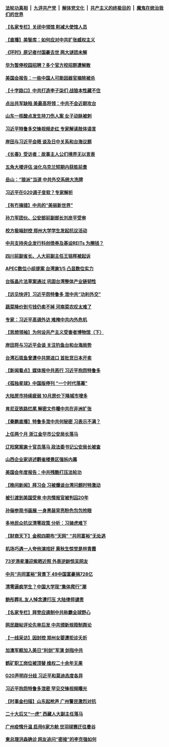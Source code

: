 ####  [法轮功真相](../../../../basic/blob/master/README.md?t=11180831) &nbsp;|&nbsp; [九评共产党](../../../../9ping.md/blob/master/README.md?t=11180831) &nbsp;|&nbsp; [解体党文化](../../../../jtdwh.md/blob/master/README.md?t=11180831)  &nbsp;|&nbsp; [共产主义的终极目的](../../../../gczydzjmd.md/blob/master/README.md?t=11180831) &nbsp;|&nbsp; [魔鬼在统治我们的世界](../../../../mgztzwmdsj.md/blob/master/README.md?t=11180831) 

#### [【名家专栏】关闭中领馆 削减大使馆人员](../pages/nsc413/n13867851.md?t=11180831) 

#### [【直播】美智库：如何应对中共扩张威权主义](../pages/nsc413/n13868073.md?t=11180831) 

#### [《环时》原记者付国豪去世 两大谜团未解](../pages/nsc413/n13867954.md?t=11180831) 

#### [华为暂停校园招聘？多个官方校招群遭解散](../pages/nsc413/n13868020.md?t=11180831) 

#### [美国会报告：一些中国人可能因器官摘除被杀](../pages/nsc413/n13867964.md?t=11180831) 

#### [【十字路口】中共打造李子柒们 战狼本性藏不住](../pages/nsc413/n13867894.md?t=11180831) 

#### [点出共军缺陷 美最高将领：中共不会近期攻台](../pages/nsc413/n13868015.md?t=11180831) 

#### [山东一核酸点发生持刀伤人案 女子动脉被刺](../pages/nsc413/n13867895.md?t=11180831) 

#### [习近平特鲁多交锋视频走红 专家解读肢体语言](../pages/nsc413/n13867976.md?t=11180831) 

#### [岸田与习近平会晤 谈及日中关系和台海议题](../pages/nsc413/n13868001.md?t=11180831) 

#### [《长春》受访者：故事主人公们境界无以言表](../pages/nsc413/n13853008.md?t=11180831) 

#### [五角大楼评估 淡化乌克兰短期内获胜前景](../pages/nsc413/n13867821.md?t=11180831) 

#### [岳山：“狼派”当道 中共外交系统大洗牌](../pages/nsc413/n13867772.md?t=11180831) 

#### [习近平在G20调子变软？专家解析](../pages/nsc413/n13867440.md?t=11180831) 

#### [【有冇搞错】中共的“美丽新世界”](../pages/nsc413/n13867722.md?t=11180831) 

#### [孙力军团伙、公安部前副部长刘彦平受审](../pages/nsc413/n13867752.md?t=11180831) 

#### [校方极端封控 郑州大学学生发起抗议活动](../pages/nsc413/n13867620.md?t=11180831) 



#### [中共支持央企发行科创债券及基设REITs 为圈钱？](../pages/nsc413/n13867687.md?t=11180831) 

#### [四川前副省长、人大前副主任王铭晖被起诉](../pages/nsc413/n13867670.md?t=11180831) 

#### [APEC数位小组提案 台湾逾1/5 凸显数位实力](../pages/nsc413/n13867723.md?t=11180831) 

#### [台版晶片法草案通过 巩固台湾整体产业链韧性](../pages/nsc413/n13867619.md?t=11180831) 

#### [【远见快评】习近平怨特鲁多 泄中共“功利外交”](../pages/nsc413/n13867363.md?t=11180831) 

#### [蔬菜降价到亏钱仍卖不掉 河南菜农叹太难了](../pages/nsc413/n13867453.md?t=11180831) 

#### [专家：习近平高调外访 难掩中共内外危机](../pages/nsc413/n13867427.md?t=11180831) 

#### [【思想领袖】为何设共产主义受害者博物馆（下）](../pages/nsc413/n13864818.md?t=11180831) 

#### [岸田将与习近平会谈 关注钓鱼台和台海局势](../pages/nsc413/n13867604.md?t=11180831) 

#### [台湾石斑鱼曾遭中共禁进口 首批货日本开卖](../pages/nsc413/n13867504.md?t=11180831) 

#### [【新闻看点】媒体报中共恶行 习近平抱怨特鲁多](../pages/nsc413/n13867320.md?t=11180831) 

#### [《孤独星球》中国版停刊 “一个时代落幕”](../pages/nsc413/n13867564.md?t=11180831) 

#### [大陆房市持续疲弱 10月房价下降城市增多](../pages/nsc413/n13867426.md?t=11180831) 

#### [肯尼亚铁路烂尾 解密文件曝中共在非洲扩张](../pages/nsc413/n13867634.md?t=11180831) 

#### [【秦鹏直播】特鲁多泄中共何秘密 习表示不满？](../pages/nsc413/n13867353.md?t=11180831) 

#### [上任两个月 浙江金华市公安局长落马](../pages/nsc413/n13867432.md?t=11180831) 


#### [辽阳窝案逾十官员落马 政法委书记公安局长被查](../pages/nsc413/n13866823.md?t=11180831) 

#### [山西企业家讲述鹳雀楼景区强拆内幕](../pages/nsc413/n13867311.md?t=11180831) 

#### [美国会年度报告：中共残酷打压法轮功](../pages/nsc413/n13867408.md?t=11180831) 

#### [【晚间新闻】拜习会 习被爆谈台湾问题时特激动](../pages/nsc413/n13867705.md?t=11180831) 

#### [被引渡到美国受审 中共情报官被判囚20年](../pages/nsc413/n13867313.md?t=11180831) 

#### [孙俪参观书画展 一身黑装背亮粉色包包抢眼](../pages/nsc413/n13867332.md?t=11180831) 

#### [多地民众抗议清零政策 分析：习骑虎难下](../pages/nsc413/n13867279.md?t=11180831) 

#### [【财商天下】金税四期布“天网” “共同富裕”无处逃](../pages/nsc413/n13867309.md?t=11180831) 

#### [机场巧遇一人夸他演戏好 黄秋生惊觉是林青霞](../pages/nsc413/n13867270.md?t=11180831) 

#### [73岁港星潘迎紫晒近照 外表逆龄惊呆网友](../pages/nsc413/n13867307.md?t=11180831) 

#### [中共“共同富裕”背景下 49中国富豪捐728亿](../pages/nsc413/n13867304.md?t=11180831) 

#### [清零逼疯学生？中国大学现“集体爬行”潮](../pages/nsc413/n13867282.md?t=11180831) 

#### [鲍彤葬礼 友人悼念遭打压 大陆律师谴责](../pages/nsc413/n13866973.md?t=11180831) 

#### [【名家专栏】拜登应遏制中共称霸全球野心](../pages/nsc413/n13867096.md?t=11180831) 

#### [网民跟帖评论先审后发 中共颁新规箝制舆论](../pages/nsc413/n13867258.md?t=11180831) 

#### [【一线采访】因封控 郑州女婴遭拒诊夭折](../pages/nsc413/n13867175.md?t=11180831) 

#### [加澳军舰加入美日“利剑”军演 剑指中共](../pages/nsc413/n13867220.md?t=11180831) 

#### [鹤矿职工岗位被顶替 维权二十余年无果](../pages/nsc413/n13866928.md?t=11180831) 

#### [G20声明存分歧 习近平和莫迪态度各异](../pages/nsc413/n13866486.md?t=11180831) 

#### [习近平抱怨特鲁多泄密 罕见交锋视频曝光](../pages/nsc413/n13867231.md?t=11180831) 

#### [【时事金扫描】山东起枪声 广州警民激烈对抗](../pages/nsc413/n13867088.md?t=11180831) 

#### [二十大后又“一虎” 西藏人大副主任落马](../pages/nsc413/n13867062.md?t=11180831) 

#### [广州疫情升温 启用6家方舱 世羽球赛迁往曼谷](../pages/nsc413/n13867015.md?t=11180831) 

#### [柬总理洪森确诊 网友追问“密接”的李克强如何](../pages/nsc413/n13866886.md?t=11180831) 

